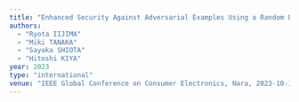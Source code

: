 ```yaml
---
title: "Enhanced Security Against Adversarial Examples Using a Random Ensemble of Encrypted Vision Transformer Models "
authors:
  - "Ryota IIJIMA"
  - "Miki TANAKA"
  - "Sayaka SHIOTA"
  - "Hitoshi KIYA"
year: 2023
type: "international"
venue: "IEEE Global Conference on Consumer Electronics, Nara, 2023-10-13."
---
```

